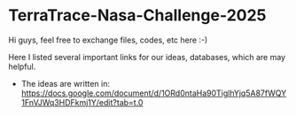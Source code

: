# TerraTrace-Nasa-Challenge-2025

Hi guys, feel free to exchange files, codes, etc here :-)

Here I listed several important links for our ideas, databases, which are may helpful. 

- The ideas are written in: https://docs.google.com/document/d/1ORd0ntaHa90TiglhYjq5A87fWQY1FnVJWq3HDFkmj1Y/edit?tab=t.0

